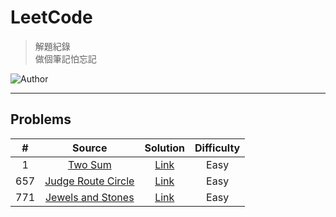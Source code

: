 # LeetCode
> 解題紀錄    
> 做個筆記怕忘記  

![Author](https://img.shields.io/badge/Author-Junxiang-yellow.svg)
___
## Problems

| # | Source | Solution | Difficulty |
|:---:|:---:|:---:|:---:|
| 1 | [Two Sum](https://leetcode.com/problems/two-sum/) | [Link](%231) | Easy |
| 657 | [Judge Route Circle](https://leetcode.com/problems/judge-route-circle/description/) | [Link](/%23657) | Easy |
| 771 | [Jewels and Stones](https://leetcode.com/problems/jewels-and-stones/description/) | [Link](/%23771) | Easy |
